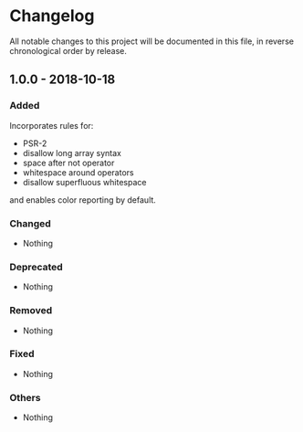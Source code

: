 # Changelog

All notable changes to this project will be documented in this file, in reverse chronological order by release.

## 1.0.0 - 2018-10-18

### Added

Incorporates rules for:

- PSR-2
- disallow long array syntax
- space after not operator
- whitespace around operators
- disallow superfluous whitespace

and enables color reporting by default.

### Changed

- Nothing

### Deprecated

- Nothing

### Removed

- Nothing

### Fixed

- Nothing

### Others

- Nothing
